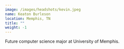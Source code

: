 ```yaml
---
image: /images/headshots/kevin.jpeg
name: Keaton Burleson
location: Memphis, TN
title: ""
weight: -1
---
```

Future computer science major at University of Memphis.
